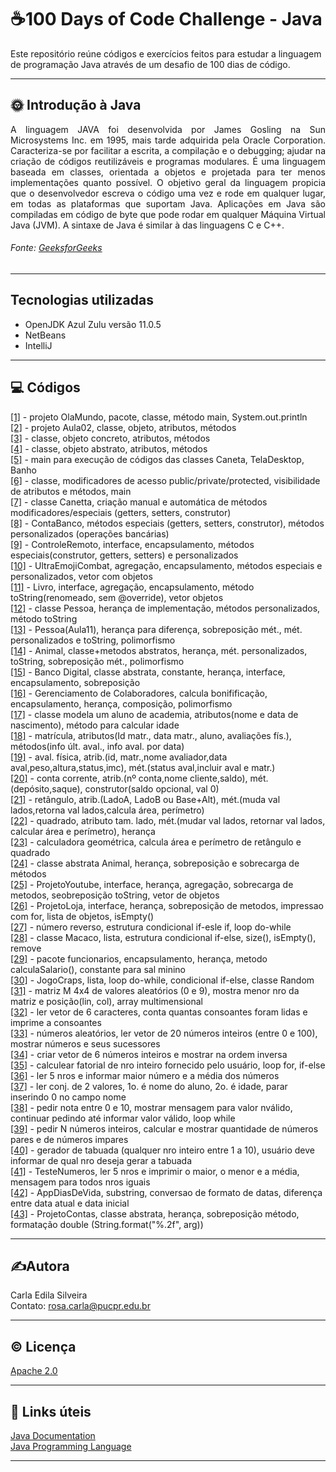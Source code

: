 # ☕100 Days of Code Challenge - Java

Este repositório reúne códigos e exercícios feitos para estudar a linguagem de programação Java através de um desafio de 100 dias de código.

---  

## 🌞 **Introdução à Java**  
<p align="justify"> 
A linguagem JAVA foi desenvolvida por James Gosling na Sun Microsystems Inc. em 1995, mais tarde adquirida pela Oracle Corporation. 
Caracteriza-se por facilitar a escrita, a compilação e o debugging; ajudar na criação de códigos reutilizáveis e programas modulares.
É uma linguagem baseada em classes, orientada a objetos e projetada para ter menos implementações quanto possível. O objetivo geral
da linguagem propicia que o desenvolvedor escreva o código uma vez e rode em qualquer lugar, em todas as plataformas que suportam 
Java. Aplicações em Java são compiladas em código de byte que pode rodar em qualquer Máquina Virtual Java (JVM). A sintaxe de Java
é similar à das linguagens C e C++.   
</p>  

###### Fonte: [GeeksforGeeks](https://www.geeksforgeeks.org/java/?ref=shm)

---  

## Tecnologias utilizadas  

- OpenJDK Azul Zulu versão 11.0.5  
- NetBeans  
- IntelliJ  

---  

## 💻 Códigos  
  
[[1]](https://github.com/rosacarla/100-days-of-code-challenge-Java/blob/main/OlaMundo/src/main/java/olamundo/OlaMundo.java) - projeto OlaMundo, pacote, classe, método main, System.out.println  
[[2]](https://github.com/rosacarla/100-days-of-code-challenge-Java/blob/main/Aula02/src/main/java/aula02/Caneta.java) - projeto Aula02, classe, objeto, atributos, métodos  
[[3]](https://github.com/rosacarla/100-days-of-code-challenge-Java/blob/main/Aula02/src/main/java/aula02/TelaDesktop.java) - classe, objeto concreto, atributos, métodos  
[[4]](https://github.com/rosacarla/100-days-of-code-challenge-Java/blob/main/Aula02/src/main/java/aula02/Banho.java) - classe, objeto abstrato, atributos, métodos  
[[5]](https://github.com/rosacarla/100-days-of-code-challenge-Java/blob/main/Aula02/src/main/java/aula02/Aula02.java) - main para execução de códigos das classes Caneta, TelaDesktop, Banho  
[[6]](https://github.com/rosacarla/100-days-of-code-challenge-Java/blob/main/Aula02/src/main/java/aula02/Aula03.java) - classe, modificadores de acesso public/private/protected, visibilidade de atributos e métodos, main   
[[7]](https://github.com/rosacarla/100-days-of-code-challenge-Java/tree/main/Aula04/src/main/java/aula04) - classe Canetta, criação manual e automática de métodos modificadores/especiais (getters, setters, construtor)  
[[8]](https://github.com/rosacarla/100-days-of-code-challenge-Java/tree/main/Aula05/src/main/java/Aula05) - ContaBanco, métodos especiais (getters, setters, construtor), métodos personalizados (operações bancárias)  
[[9]](https://github.com/rosacarla/100-days-of-code-challenge-Java/tree/main/Aula06/src/main/java/Aula06) - ControleRemoto, interface, encapsulamento, métodos especiais(construtor, getters, setters) e personalizados  
[[10]](https://github.com/rosacarla/100-days-of-code-challenge-Java/tree/main/UltraEmojiCombat/src/main/java/ultraemojicombat) - UltraEmojiCombat, agregação, encapsulamento, métodos especiais e personalizados, vetor com objetos  
[[11]](https://github.com/rosacarla/100-days-of-code-challenge-Java/tree/main/BookProject/src/book/project) - Livro, interface, agregação, encapsulamento, método toString(renomeado, sem @override), vetor objetos  
[[12]](https://github.com/rosacarla/100-days-of-code-challenge-Java/tree/main/ProjetoPessoas/src/projeto/pessoas) - classe Pessoa, herança de implementação, métodos personalizados, método toString  
[[13]](https://github.com/rosacarla/100-days-of-code-challenge-Java/tree/main/Aula11/src/aula11/projeto) - Pessoa(Aula11), herança para diferença, sobreposição mét., mét. personalizados e toString, polimorfismo  
[[14]](https://github.com/rosacarla/100-days-of-code-challenge-Java/tree/main/Aula12/src/aula12/projeto) - Animal, classe+metodos abstratos, herança, mét. personalizados, toString, sobreposição mét., polimorfismo  
[[15]](https://github.com/rosacarla/Banco-digital-com-Java-POO/tree/master/digital-bank-challenge/src/dio/com/digital/bank) - Banco Digital, classe abstrata, constante, herança, interface, encapsulamento, sobreposição  
[[16]](https://github.com/rosacarla/Mentoria-GFT-orientacao-a-objetos-Java/tree/master/src/me/dio) - Gerenciamento de Colaboradores, calcula bonifificação, encapsulamento, herança, composição, polimorfismo  
[[17]](https://github.com/rosacarla/Mentoria-GFT-orientacao-a-objetos-Java/blob/master/java-classes-poo/src/dio/com/java/Customer.java) - classe modela um aluno de academia, atributos(nome e data de nascimento), método para calcular idade  
[[18]](https://github.com/rosacarla/Mentoria-GFT-orientacao-a-objetos-Java/blob/master/java-classes-poo/src/dio/com/java/Enrollment.java) - matrícula, atributos(Id matr., data matr., aluno, avaliações fís.), métodos(info últ. aval., info aval. por data)  
[[19]](https://github.com/rosacarla/Mentoria-GFT-orientacao-a-objetos-Java/blob/master/java-classes-poo/src/dio/com/java/Assessment.java) - aval. física, atrib.(id, matr.,nome avaliador,data aval,peso,altura,status,imc), mét.(status aval,incluir aval e matr.)  
[[20]](https://github.com/rosacarla/Mentoria-GFT-orientacao-a-objetos-Java/blob/master/java-classes-poo/src/dio/com/java/CurrentAccount.java) - conta corrente, atrib.(nº conta,nome cliente,saldo), mét.(depósito,saque), construtor(saldo opcional, val 0)  
[[21]](https://github.com/rosacarla/Mentoria-GFT-orientacao-a-objetos-Java/blob/master/java-classes-poo/src/dio/com/java/Rectangle.java) - retângulo, atrib.(LadoA, LadoB ou Base+Alt), mét.(muda val lados,retorna val lados,calcula área, perímetro)  
[[22]](https://github.com/rosacarla/Mentoria-GFT-orientacao-a-objetos-Java/blob/master/java-classes-poo/src/dio/com/java/Square.java) - quadrado, atributo tam. lado, mét.(mudar val lados, retornar val lados, calcular área e perímetro), herança  
[[23]](https://github.com/rosacarla/Mentoria-GFT-orientacao-a-objetos-Java/blob/master/java-classes-poo/src/dio/com/java/GeometricCalculations.java) - calculadora geométrica, calcula área e perímetro de retângulo e quadrado  
[[24]](https://github.com/rosacarla/100-days-of-code-challenge-Java/tree/main/Aula13/src/aula13/projeto) - classe abstrata Animal, herança, sobreposição e sobrecarga de métodos  
[[25]](https://github.com/rosacarla/100-days-of-code-challenge-Java/tree/main/ProjetoYoutube/src/projeto/youtube) - ProjetoYoutube, interface, herança, agregação, sobrecarga de metodos, seobreposição toString, vetor de objetos  
[[26]](https://github.com/rosacarla/100-days-of-code-challenge-Java/tree/main/ProjetoLoja/src/projeto/loja) - ProjetoLoja, interface, herança, sobreposição de metodos, impressao com for, lista de objetos, isEmpty()  
[[27]](https://github.com/rosacarla/Mentoria-GFT-Start-Java-Desafio-Tecnico/blob/master/src/desafios/NumeroReverso.java) - número reverso, estrutura condicional if-esle if, loop do-while  
[[28]](https://github.com/rosacarla/Mentoria-GFT-Start-Java-Desafio-Tecnico/blob/master/src/desafios/Macaco.java) - classe Macaco, lista, estrutura condicional if-else, size(), isEmpty(), remove  
[[29]](https://github.com/rosacarla/Mentoria-GFT-Start-Java-Desafio-Tecnico/tree/master/src/desafios/funcionarios) - pacote funcionarios, encapsulamento, herança, metodo calculaSalario(), constante para sal minino  
[[30]](https://github.com/rosacarla/Mentoria-GFT-Start-Java-Desafio-Tecnico/tree/master/src/desafios/desafio) - JogoCraps, lista, loop do-while, condicional if-else, classe Random  
[[31]](https://github.com/rosacarla/GFT-start-woman-java/blob/main/011%20Estrutura-repeticao-arrays/exercises-loops-arrays/src/dio/com/arrays/ArrayMultidimensional.java) - matriz M 4x4 de valores aleatórios (0 e 9), mostra menor nro da matriz e posição(lin, col), array multimensional  
[[32]](https://github.com/rosacarla/GFT-start-woman-java/blob/main/011%20Estrutura-repeticao-arrays/exercises-loops-arrays/src/dio/com/arrays/Consoantes.java) - ler vetor de 6 caracteres, conta quantas consoantes foram lidas e imprime a consoantes  
[[33]](https://github.com/rosacarla/GFT-start-woman-java/blob/main/011%20Estrutura-repeticao-arrays/exercises-loops-arrays/src/dio/com/arrays/NumerosAleatorios.java) - números aleatórios, ler vetor de 20 números inteiros (entre 0 e 100), mostrar números e seus sucessores  
[[34]](https://github.com/rosacarla/GFT-start-woman-java/blob/main/011%20Estrutura-repeticao-arrays/exercises-loops-arrays/src/dio/com/arrays/OrdemInversa.java) - criar vetor de 6 números inteiros e mostrar na ordem inversa  
[[35]](https://github.com/rosacarla/GFT-start-woman-java/blob/main/011%20Estrutura-repeticao-arrays/exercises-loops-arrays/src/dio/com/loops/Fatorial.java) - calculear fatorial de nro inteiro fornecido pelo usuário, loop for, if-else  
[[36]](https://github.com/rosacarla/GFT-start-woman-java/blob/main/011%20Estrutura-repeticao-arrays/exercises-loops-arrays/src/dio/com/loops/MaiorEMedia.java) - ler 5 nros e informar maior número e a média dos números  
[[37]](https://github.com/rosacarla/GFT-start-woman-java/blob/main/011%20Estrutura-repeticao-arrays/exercises-loops-arrays/src/dio/com/loops/NomeEIdade.java) - ler conj. de 2 valores, 1o. é nome do aluno, 2o. é idade, parar inserindo 0 no campo nome  
[[38]](https://github.com/rosacarla/GFT-start-woman-java/blob/main/011%20Estrutura-repeticao-arrays/exercises-loops-arrays/src/dio/com/loops/Nota.java) - pedir nota entre 0 e 10, mostrar mensagem para valor nválido, continuar pedindo até informar valor válido, loop while  
[[39]](https://github.com/rosacarla/GFT-start-woman-java/blob/main/011%20Estrutura-repeticao-arrays/exercises-loops-arrays/src/dio/com/loops/ParEImpar.java) - pedir N números inteiros, calcular e mostrar quantidade de números pares e de números impares  
[[40]](https://github.com/rosacarla/GFT-start-woman-java/blob/main/011%20Estrutura-repeticao-arrays/exercises-loops-arrays/src/dio/com/loops/Tabuada.java) - gerador de tabuada (qualquer nro inteiro entre 1 a 10), usuário deve informar de qual nro deseja gerar a tabuada  
[[41]](https://github.com/rosacarla/100-days-of-code-challenge-Java/blob/main/exercicios-java-poo/src/exercicios/java/parte/a/TesteNumeros.java) - TesteNumeros, ler 5 nros e imprimir o maior, o menor e a média, mensagem para todos nros iguais  
[[42]](https://github.com/rosacarla/100-days-of-code-challenge-Java/blob/main/exercicios-java-poo/src/exercicios/java/parte/a/AppDiasDeVida.java) - AppDiasDeVida, substring, conversao de formato de datas, diferença entre data atual e data inicial  
[[43]](https://github.com/rosacarla/100-days-of-code-challenge-Java/tree/main/ProjetoContas/src/projeto/contas) - ProjetoContas, classe abstrata, herança, sobreposição método, formatação double (String.format("%.2f", arg))  


---   


## ✍️Autora  

Carla Edila Silveira  
Contato: rosa.carla@pucpr.edu.br  

---  

## ©️ Licença  

[Apache 2.0](https://choosealicense.com/licenses/apache-2.0/)  

---  

## 🔗 Links úteis  

[Java Documentation](https://docs.oracle.com/en/java/)  
[Java Programming Language](https://www.geeksforgeeks.org/java/)  

---  
